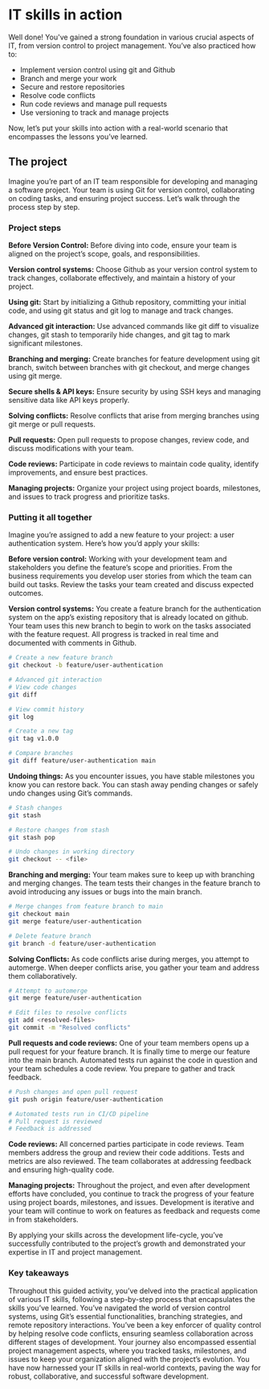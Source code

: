 
# IT skills in action

Well done! You've gained a strong foundation in various crucial aspects of IT, from version control to project management. You’ve also practiced how to:

- Implement version control using git and Github
- Branch and merge your work
- Secure and restore repositories
- Resolve code conflicts
- Run code reviews and manage pull requests
- Use versioning to track and manage projects

Now, let’s put your skills into action with a real-world scenario that encompasses the lessons you’ve learned.

## The project

Imagine you’re part of an IT team responsible for developing and managing a software project. Your team is using Git for version control, collaborating on coding tasks, and ensuring project success. Let’s walk through the process step by step.

### Project steps

**Before Version Control:** Before diving into code, ensure your team is aligned on the project’s scope, goals, and responsibilities.

**Version control systems:** Choose Github as your version control system to track changes, collaborate effectively, and maintain a history of your project.

**Using git:** Start by initializing a Github repository, committing your initial code, and using git status and git log to manage and track changes.

**Advanced git interaction:** Use advanced commands like git diff to visualize changes, git stash to temporarily hide changes, and git tag to mark significant milestones.

**Branching and merging:** Create branches for feature development using git branch, switch between branches with git checkout, and merge changes using git merge.

**Secure shells & API keys:** Ensure security by using SSH keys and managing sensitive data like API keys properly.

**Solving conflicts:** Resolve conflicts that arise from merging branches using git merge or pull requests.

**Pull requests:** Open pull requests to propose changes, review code, and discuss modifications with your team.

**Code reviews:** Participate in code reviews to maintain code quality, identify improvements, and ensure best practices.

**Managing projects:** Organize your project using project boards, milestones, and issues to track progress and prioritize tasks.

### Putting it all together

Imagine you’re assigned to add a new feature to your project: a user authentication system. Here’s how you’d apply your skills:

**Before version control:** Working with your development team and stakeholders you define the feature’s scope and priorities. From the business requirements you develop user stories from which the team can build out tasks. Review the tasks your team created and discuss expected outcomes.

**Version control systems:** You create a feature branch for the authentication system on the app’s existing repository that is already located on github. Your team uses this new branch to begin to work on the tasks associated with the feature request. All progress is tracked in real time and documented with comments in Github.

```bash
# Create a new feature branch
git checkout -b feature/user-authentication

# Advanced git interaction
# View code changes
git diff

# View commit history
git log

# Create a new tag
git tag v1.0.0

# Compare branches
git diff feature/user-authentication main
```

**Undoing things:** As you encounter issues, you have stable milestones you know you can restore back. You can stash away pending changes or safely undo changes using Git’s commands.

```bash
# Stash changes
git stash

# Restore changes from stash
git stash pop

# Undo changes in working directory
git checkout -- <file>
```

**Branching and merging:** Your team makes sure to keep up with branching and merging changes. The team tests their changes in the feature branch to avoid introducing any issues or bugs into the main branch.

```bash
# Merge changes from feature branch to main
git checkout main
git merge feature/user-authentication

# Delete feature branch
git branch -d feature/user-authentication
```

**Solving Conflicts:** As code conflicts arise during merges, you attempt to automerge. When deeper conflicts arise, you gather your team and address them collaboratively.

```bash
# Attempt to automerge
git merge feature/user-authentication

# Edit files to resolve conflicts
git add <resolved-files>
git commit -m "Resolved conflicts"
```

**Pull requests and code reviews:** One of your team members opens up a pull request for your feature branch. It is finally time to merge our feature into the main branch. Automated tests run against the code in question and your team schedules a code review. You prepare to gather and track feedback.

```bash
# Push changes and open pull request
git push origin feature/user-authentication

# Automated tests run in CI/CD pipeline
# Pull request is reviewed
# Feedback is addressed
```

**Code reviews:** All concerned parties participate in code reviews. Team members address the group and review their code additions. Tests and metrics are also reviewed. The team collaborates at addressing feedback and ensuring high-quality code.

**Managing projects:** Throughout the project, and even after development efforts have concluded, you continue to track the progress of your feature using project boards, milestones, and issues. Development is iterative and your team will continue to work on features as feedback and requests come in from stakeholders.

By applying your skills across the development life-cycle, you’ve successfully contributed to the project’s growth and demonstrated your expertise in IT and project management.

### Key takeaways

Throughout this guided activity, you’ve delved into the practical application of various IT skills, following a step-by-step process that encapsulates the skills you’ve learned. You’ve navigated the world of version control systems, using Git’s essential functionalities, branching strategies, and remote repository interactions. You’ve been a key enforcer of quality control by helping resolve code conflicts, ensuring seamless collaboration across different stages of development. Your journey also encompassed essential project management aspects, where you tracked tasks, milestones, and issues to keep your organization aligned with the project’s evolution. You have now harnessed your IT skills in real-world contexts, paving the way for robust, collaborative, and successful software development.
